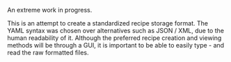An extreme work in progress.

This is an attempt to create a standardized recipe storage format. The YAML
syntax was chosen over alternatives such as JSON / XML, due to the human
readability of it. Although the preferred recipe creation and viewing methods
will be through a GUI, it is important to be able to easily type - and read
the raw formatted files.
